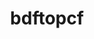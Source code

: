 ---
title: "bdftopcf"
layout: cache
categories: [package, develop]
meta: {"versions": ["1.1"], "compilers": ["gcc@=10.2.1", "gcc@=11.1.0", "gcc@=11.4.0"], "oss": ["centos7", "ubuntu20.04", "ubuntu22.04"], "platforms": ["linux"], "targets": ["x86_64_v3"], "stacks": ["data-vis-sdk", "developer-tools-manylinux2014", "e4s", "root"], "num_specs": 11, "num_specs_by_stack": {"root": 11, "developer-tools-manylinux2014": 3, "data-vis-sdk": 3, "e4s": 2}}
spec_details: [{"hash": "mjk5aekfdjib357gdyrb3x56bhxuzn5x", "compiler": "gcc@=10.2.1", "versions": ["1.1"], "os": "centos7", "platform": "linux", "target": "x86_64_v3", "variants": ["build_system=autotools"], "stacks": ["root", "developer-tools-manylinux2014"], "size": "-", "tarball": "https://binaries.spack.io/develop/build_cache/linux-centos7-x86_64_v3/gcc-10.2.1/bdftopcf-1.1/linux-centos7-x86_64_v3-gcc-10.2.1-bdftopcf-1.1-mjk5aekfdjib357gdyrb3x56bhxuzn5x.spack"}, {"hash": "hl7o3swtwt6ceqctamduitwlkhip3c42", "compiler": "gcc@=10.2.1", "versions": ["1.1"], "os": "centos7", "platform": "linux", "target": "x86_64_v3", "variants": ["build_system=autotools"], "stacks": ["root", "developer-tools-manylinux2014"], "size": "-", "tarball": "https://binaries.spack.io/develop/build_cache/linux-centos7-x86_64_v3/gcc-10.2.1/bdftopcf-1.1/linux-centos7-x86_64_v3-gcc-10.2.1-bdftopcf-1.1-hl7o3swtwt6ceqctamduitwlkhip3c42.spack"}, {"hash": "vce6v6qmdzlcugdx3lgzaspqnmm2lbw2", "compiler": "gcc@=10.2.1", "versions": ["1.1"], "os": "centos7", "platform": "linux", "target": "x86_64_v3", "variants": ["build_system=autotools"], "stacks": ["root", "developer-tools-manylinux2014"], "size": "-", "tarball": "https://binaries.spack.io/develop/build_cache/linux-centos7-x86_64_v3/gcc-10.2.1/bdftopcf-1.1/linux-centos7-x86_64_v3-gcc-10.2.1-bdftopcf-1.1-vce6v6qmdzlcugdx3lgzaspqnmm2lbw2.spack"}, {"hash": "56miesgf3e2ldsqvylzuy5sis6xuu5av", "compiler": "gcc@=10.2.1", "versions": ["1.1"], "os": "centos7", "platform": "linux", "target": "x86_64_v3", "variants": ["build_system=autotools"], "stacks": ["root"], "size": "-", "tarball": "https://binaries.spack.io/develop/build_cache/linux-centos7-x86_64_v3/gcc-10.2.1/bdftopcf-1.1/linux-centos7-x86_64_v3-gcc-10.2.1-bdftopcf-1.1-56miesgf3e2ldsqvylzuy5sis6xuu5av.spack"}, {"hash": "4qslakayvv436b25ukw3xjuyxkmo7f2v", "compiler": "gcc@=11.1.0", "versions": ["1.1"], "os": "ubuntu20.04", "platform": "linux", "target": "x86_64_v3", "variants": ["build_system=autotools"], "stacks": ["data-vis-sdk", "root"], "size": "-", "tarball": "https://binaries.spack.io/develop/build_cache/linux-ubuntu20.04-x86_64_v3/gcc-11.1.0/bdftopcf-1.1/linux-ubuntu20.04-x86_64_v3-gcc-11.1.0-bdftopcf-1.1-4qslakayvv436b25ukw3xjuyxkmo7f2v.spack"}, {"hash": "53hcagnb2a5vhsdlxpvidzyr6o65rn2t", "compiler": "gcc@=11.1.0", "versions": ["1.1"], "os": "ubuntu20.04", "platform": "linux", "target": "x86_64_v3", "variants": ["build_system=autotools"], "stacks": ["root"], "size": "-", "tarball": "https://binaries.spack.io/develop/build_cache/linux-ubuntu20.04-x86_64_v3/gcc-11.1.0/bdftopcf-1.1/linux-ubuntu20.04-x86_64_v3-gcc-11.1.0-bdftopcf-1.1-53hcagnb2a5vhsdlxpvidzyr6o65rn2t.spack"}, {"hash": "fnlsa2p52xdpncgdvrkiutegoxowqgx6", "compiler": "gcc@=11.1.0", "versions": ["1.1"], "os": "ubuntu20.04", "platform": "linux", "target": "x86_64_v3", "variants": ["build_system=autotools"], "stacks": ["data-vis-sdk", "root"], "size": "-", "tarball": "https://binaries.spack.io/develop/build_cache/linux-ubuntu20.04-x86_64_v3/gcc-11.1.0/bdftopcf-1.1/linux-ubuntu20.04-x86_64_v3-gcc-11.1.0-bdftopcf-1.1-fnlsa2p52xdpncgdvrkiutegoxowqgx6.spack"}, {"hash": "wnnv4sjat4pe6p3ozvh6k7loaqwmk462", "compiler": "gcc@=11.1.0", "versions": ["1.1"], "os": "ubuntu20.04", "platform": "linux", "target": "x86_64_v3", "variants": ["build_system=autotools"], "stacks": ["root"], "size": "-", "tarball": "https://binaries.spack.io/develop/build_cache/linux-ubuntu20.04-x86_64_v3/gcc-11.1.0/bdftopcf-1.1/linux-ubuntu20.04-x86_64_v3-gcc-11.1.0-bdftopcf-1.1-wnnv4sjat4pe6p3ozvh6k7loaqwmk462.spack"}, {"hash": "mdfrxv5ly3bci7wm7fnfgiloxcoaqut4", "compiler": "gcc@=11.1.0", "versions": ["1.1"], "os": "ubuntu20.04", "platform": "linux", "target": "x86_64_v3", "variants": ["build_system=autotools"], "stacks": ["data-vis-sdk", "root"], "size": "-", "tarball": "https://binaries.spack.io/develop/build_cache/linux-ubuntu20.04-x86_64_v3/gcc-11.1.0/bdftopcf-1.1/linux-ubuntu20.04-x86_64_v3-gcc-11.1.0-bdftopcf-1.1-mdfrxv5ly3bci7wm7fnfgiloxcoaqut4.spack"}, {"hash": "yborevwr4ldglik7gcwws23glz2sl3eu", "compiler": "gcc@=11.4.0", "versions": ["1.1"], "os": "ubuntu22.04", "platform": "linux", "target": "x86_64_v3", "variants": ["build_system=autotools"], "stacks": ["e4s", "root"], "size": "-", "tarball": "https://binaries.spack.io/develop/build_cache/linux-ubuntu22.04-x86_64_v3/gcc-11.4.0/bdftopcf-1.1/linux-ubuntu22.04-x86_64_v3-gcc-11.4.0-bdftopcf-1.1-yborevwr4ldglik7gcwws23glz2sl3eu.spack"}, {"hash": "7n5375tyd3tv7r4wt24juyzl57amugop", "compiler": "gcc@=11.4.0", "versions": ["1.1"], "os": "ubuntu22.04", "platform": "linux", "target": "x86_64_v3", "variants": ["build_system=autotools"], "stacks": ["e4s", "root"], "size": "-", "tarball": "https://binaries.spack.io/develop/build_cache/linux-ubuntu22.04-x86_64_v3/gcc-11.4.0/bdftopcf-1.1/linux-ubuntu22.04-x86_64_v3-gcc-11.4.0-bdftopcf-1.1-7n5375tyd3tv7r4wt24juyzl57amugop.spack"}]
---